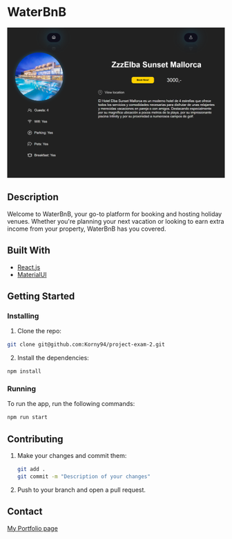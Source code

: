 # WaterBnB

![image](https://github.com/Korny94/project-exam-2/blob/main/src/assets/pe2Overview.png)

## Description

Welcome to WaterBnB, your go-to platform for booking and hosting holiday venues. Whether you're planning your next vacation or looking to earn extra income from your property, WaterBnB has you covered.

## Built With

- [React.js](https://reactjs.org/)
- [MaterialUI](https://mui.com/)

## Getting Started

### Installing

1. Clone the repo:

```bash
git clone git@github.com:Korny94/project-exam-2.git
```

2. Install the dependencies:

```
npm install
```

### Running

To run the app, run the following commands:

```bash
npm run start
```

## Contributing

1. Make your changes and commit them:

    ```bash
    git add .
    git commit -m "Description of your changes"
    ```

2. Push to your branch and open a pull request.

## Contact

[My Portfolio page](https://karlmagnusnokling.no)


